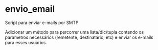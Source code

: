 # envio_email
Script para enviar e-mails por SMTP

Adicionar um método para percorrer uma lista/dic/tupla contendo os parametros necessários (remetente, destinatário, etc) e enviar os e-mails para esses usuários.